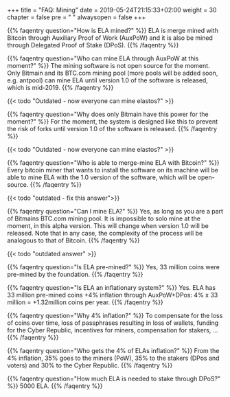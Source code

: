 +++
title = "FAQ: Mining"
date = 2019-05-24T21:15:33+02:00
weight = 30
chapter = false
pre = "<i class='fa ela-page'></i> "
alwaysopen = false
+++ 

{{% faqentry question="How is ELA mined?" %}}
ELA is merge mined with Bitcoin through Auxiliary Proof of Work (AuxPoW) and it is also be mined through Delegated Proof of Stake (DPoS).
{{% /faqentry %}}

{{% faqentry question="Who can mine ELA through AuxPoW at this moment?" %}}
The mining software is not open source for the moment. Only Bitmain and its BTC.com mining pool (more pools will be added soon, e.g. antpool) can mine ELA until version 1.0 of the software is released, which is mid-2019.
{{% /faqentry %}}

{{< todo "Outdated - now everyone can mine elastos?" >}}

{{% faqentry question="Why does only Bitmain have this power for the moment?" %}}
For the moment, the system is designed like this to prevent the risk of forks until version 1.0 of the software is released.
{{% /faqentry %}}

{{< todo "Outdated - now everyone can mine elastos?" >}}

{{% faqentry question="Who is able to merge-mine ELA with Bitcoin?" %}}
Every bitcoin miner that wants to install the software on its machine will be able to mine ELA with the 1.0 version of the software, which will be open-source.
{{% /faqentry %}}

{{< todo "outdated - fix this answer">}}

{{% faqentry question="Can I mine ELA?" %}}
Yes, as long as you are a part of Bitmains BTC.com mining pool. It is impossible to solo mine at the moment, in this alpha version. This will change when version 1.0 will be released. Note that in any case, the complexity of the process will be analogous to that of Bitcoin.
{{% /faqentry %}}

{{< todo "outdated answer" >}}

{{% faqentry question="Is ELA pre-mined?" %}}
Yes, 33 million coins were pre-mined by the foundation.
{{% /faqentry %}}

{{% faqentry question="Is ELA an inflationary system?" %}}
Yes. ELA has 33 million pre-mined coins +4% inflation through AuxPoW+DPos: 4% x 33 million = +1.32million coins per year.
{{% /faqentry %}}

{{% faqentry question="Why 4% inflation?" %}}
To compensate for the loss of coins over time, loss of passphrases resulting in loss of wallets, funding for the Cyber Republic, incentives for miners, compensation for stakers, …
{{% /faqentry %}}

{{% faqentry question="Who gets the 4% of ELAs inflation?" %}}
From the 4% inflation, 35% goes to the miners (PoW), 35% to the stakers (DPos and voters) and 30% to the Cyber Republic.
{{% /faqentry %}}

{{% faqentry question="How much ELA is needed to stake through DPoS?" %}}
5000 ELA.
{{% /faqentry %}}
